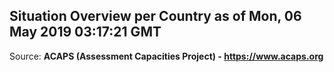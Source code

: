## Situation Overview per Country as of Mon, 06 May 2019 03:17:21 GMT

Source: **ACAPS (Assessment Capacities Project) - https://www.acaps.org**